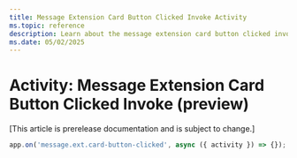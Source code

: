 ```yaml
---
title: Message Extension Card Button Clicked Invoke Activity
ms.topic: reference
description: Learn about the message extension card button clicked invoke activity.
ms.date: 05/02/2025
---
```


# Activity: Message Extension Card Button Clicked Invoke (preview)

[This article is prerelease documentation and is subject to change.]

```typescript
app.on('message.ext.card-button-clicked', async ({ activity }) => {});
```